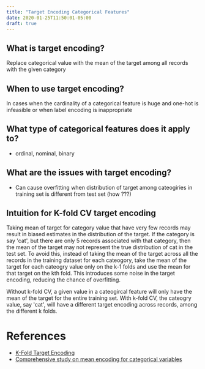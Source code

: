 ```yaml
---
title: "Target Encoding Categorical Features"
date: 2020-01-25T11:50:01-05:00
draft: true
---
```


## What is target encoding?
Replace categorical value with the mean of the target among all records with the given category

## When to use target encoding?
In cases when the cardinality of a categorical feature is huge and one-hot is infeasible or when label encoding is inappropriate

## What type of categorical features does it apply to?
* ordinal, nominal, binary

## What are the issues with target encoding?
* Can cause overfitting when distribution of target among cateogiries in training set is different from test set (how ???)

## Intuition for K-fold CV target encoding
Taking mean of target for category value that have very few records may result in biased estimates in the distribution of the target. If the category is say 'cat', but there are only 5 records associated with that category, then the mean of the target may not represent the true distribution of cat in the test set. To avoid this, instead of taking the mean of the target across all the records in the training dataset for each cateogory, take the mean of the target for each cateogry value only on the k-1 folds and use the mean for that target on the kth fold. This introduces some noise in the target encoding, reducing the chance of overfitting.

Without k-fold CV, a given value in a cateogircal feature will only have the mean of the target for the entire training set. With k-fold CV, the cateogry value, say 'cat', will have a different target encoding across records, among the different k folds.



# References
* [K-Fold Target Encoding](https://medium.com/@pouryaayria/k-fold-target-encoding-dfe9a594874b)
* [Comprehensive study on mean encoding for categorical variables](https://www.kaggle.com/vprokopev/mean-likelihood-encodings-a-comprehensive-study)
